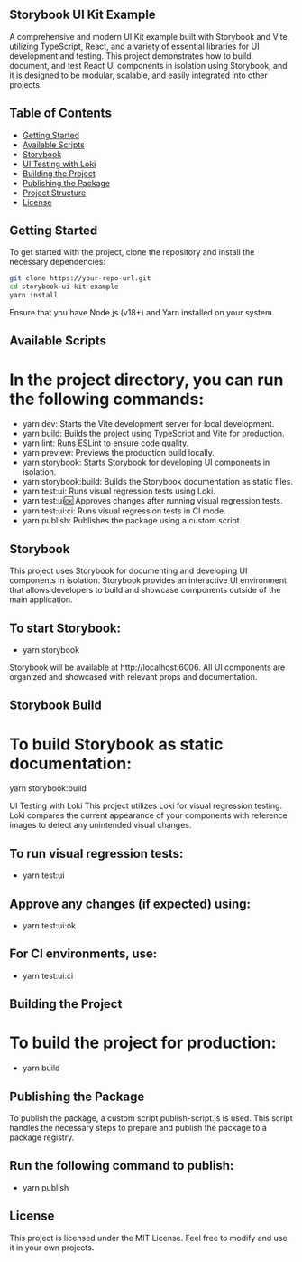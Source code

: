## Storybook UI Kit Example
A comprehensive and modern UI Kit example built with Storybook and Vite, utilizing TypeScript, React, and a variety of
essential libraries for UI development and testing. This project demonstrates how to build, document, and test React UI
components in isolation using Storybook, and it is designed to be modular, scalable, and easily integrated into other
projects.

## Table of Contents

- [Getting Started](#getting-started)
- [Available Scripts](#available-scripts)
- [Storybook](#storybook)
- [UI Testing with Loki](#ui-testing-with-loki)
- [Building the Project](#building-the-project)
- [Publishing the Package](#publishing-the-package)
- [Project Structure](#project-structure)
- [License](#license)

## Getting Started

To get started with the project, clone the repository and install the necessary dependencies:

```bash
git clone https://your-repo-url.git
cd storybook-ui-kit-example
yarn install
```

Ensure that you have Node.js (v18+) and Yarn installed on your system.

## Available Scripts
# In the project directory, you can run the following commands:
- yarn dev: Starts the Vite development server for local development.
- yarn build: Builds the project using TypeScript and Vite for production.
- yarn lint: Runs ESLint to ensure code quality.
- yarn preview: Previews the production build locally.
- yarn storybook: Starts Storybook for developing UI components in isolation.
- yarn storybook:build: Builds the Storybook documentation as static files.
- yarn test:ui: Runs visual regression tests using Loki.
- yarn test:ui:ok: Approves changes after running visual regression tests.
- yarn test:ui:ci: Runs visual regression tests in CI mode.
- yarn publish: Publishes the package using a custom script.

## Storybook
This project uses Storybook for documenting and developing UI components in isolation. Storybook provides an interactive
UI environment that allows developers to build and showcase components outside of the main application.

## To start Storybook:
- yarn storybook

Storybook will be available at http://localhost:6006. All UI components are organized and showcased with relevant props
and documentation.

## Storybook Build
# To build Storybook as static documentation:
yarn storybook:build

UI Testing with Loki
This project utilizes Loki for visual regression testing. Loki compares the current appearance of your components with
reference images to detect any unintended visual changes.

## To run visual regression tests:
- yarn test:ui

## Approve any changes (if expected) using:
- yarn test:ui:ok

## For CI environments, use:
- yarn test:ui:ci

## Building the Project
# To build the project for production:
- yarn build

## Publishing the Package
To publish the package, a custom script publish-script.js is used. This script handles the necessary steps to prepare
and publish the package to a package registry.

## Run the following command to publish:
- yarn publish

## License

This project is licensed under the MIT License. Feel free to modify and use it in your own projects.
